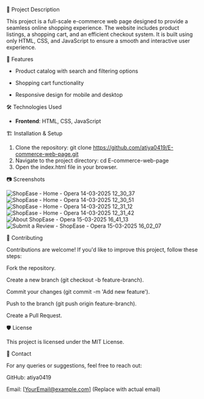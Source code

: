 📌 Project Description

This project is a full-scale e-commerce web page designed to provide a seamless online shopping experience. The website includes product listings, a shopping cart, and an efficient checkout system. It is built using only HTML, CSS, and JavaScript to ensure a smooth and interactive user experience.

🚀 Features

- Product catalog with search and filtering options

- Shopping cart functionality

- Responsive design for mobile and desktop

🛠️ Technologies Used

- **Frontend**: HTML, CSS, JavaScript

🏗️ Installation & Setup

  1. Clone the repository:
     git clone https://github.com/atiya0419/E-commerce-web-page.git
  2. Navigate to the project directory:
     cd E-commerce-web-page
  3. Open the index.html file in your browser.

📷 Screenshots

![ShopEase - Home - Opera 14-03-2025 12_30_37](https://github.com/user-attachments/assets/ec6c5836-998d-428b-ba0d-908807a27837)
![ShopEase - Home - Opera 14-03-2025 12_30_51](https://github.com/user-attachments/assets/94251ed3-f640-41a2-bcc7-c0f433f90d54)
![ShopEase - Home - Opera 14-03-2025 12_31_12](https://github.com/user-attachments/assets/0fb56ebc-329e-45e1-8aac-a32a621fc9dd)
![ShopEase - Home - Opera 14-03-2025 12_31_42](https://github.com/user-attachments/assets/a4913540-14f2-459c-86d9-017549abae89)
![About ShopEase - Opera 15-03-2025 16_41_13](https://github.com/user-attachments/assets/3de81dce-3e1b-4448-a041-6cb99bc93bde)
![Submit a Review - ShopEase - Opera 15-03-2025 16_02_07](https://github.com/user-attachments/assets/2aa3f119-13ae-4ee9-999f-2d61afec70a8)

🤝 Contributing

Contributions are welcome! If you'd like to improve this project, follow these steps:

Fork the repository.

Create a new branch (git checkout -b feature-branch).

Commit your changes (git commit -m 'Add new feature').

Push to the branch (git push origin feature-branch).

Create a Pull Request.

🛡️ License

This project is licensed under the MIT License.

📩 Contact

For any queries or suggestions, feel free to reach out:

GitHub: atiya0419

Email: [YourEmail@example.com] (Replace with actual email)

